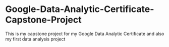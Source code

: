 # Google-Data-Analytic-Certificate-Capstone-Project
This is my capstone project for my Google Data Analytic Certificate and also my first data analysis project 
